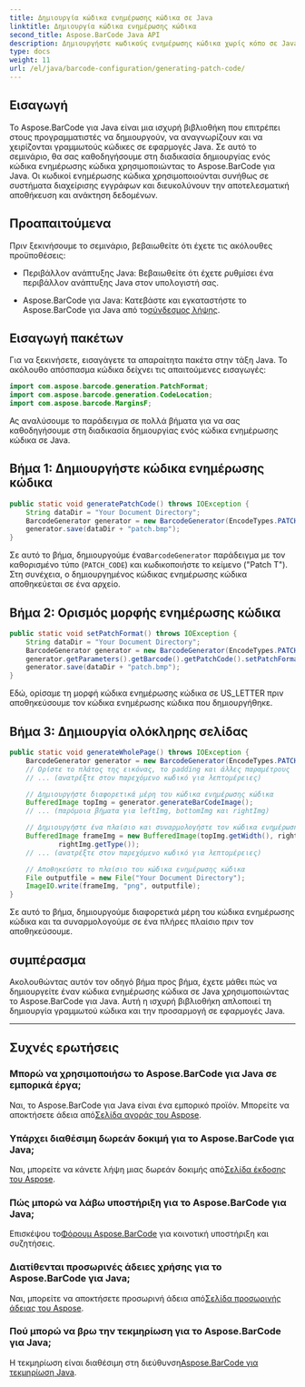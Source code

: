 ```yaml
---
title: Δημιουργία κώδικα ενημέρωσης κώδικα σε Java
linktitle: Δημιουργία κώδικα ενημέρωσης κώδικα
second_title: Aspose.BarCode Java API
description: Δημιουργήστε κωδικούς ενημέρωσης κώδικα χωρίς κόπο σε Java με το Aspose.BarCode. Ακολουθήστε τον βήμα προς βήμα οδηγό μας για αποτελεσματική δημιουργία γραμμωτού κώδικα.
type: docs
weight: 11
url: /el/java/barcode-configuration/generating-patch-code/
---
```


## Εισαγωγή

Το Aspose.BarCode για Java είναι μια ισχυρή βιβλιοθήκη που επιτρέπει στους προγραμματιστές να δημιουργούν, να αναγνωρίζουν και να χειρίζονται γραμμωτούς κώδικες σε εφαρμογές Java. Σε αυτό το σεμινάριο, θα σας καθοδηγήσουμε στη διαδικασία δημιουργίας ενός κώδικα ενημέρωσης κώδικα χρησιμοποιώντας το Aspose.BarCode για Java. Οι κωδικοί ενημέρωσης κώδικα χρησιμοποιούνται συνήθως σε συστήματα διαχείρισης εγγράφων και διευκολύνουν την αποτελεσματική αποθήκευση και ανάκτηση δεδομένων.

## Προαπαιτούμενα

Πριν ξεκινήσουμε το σεμινάριο, βεβαιωθείτε ότι έχετε τις ακόλουθες προϋποθέσεις:

- Περιβάλλον ανάπτυξης Java: Βεβαιωθείτε ότι έχετε ρυθμίσει ένα περιβάλλον ανάπτυξης Java στον υπολογιστή σας.

-  Aspose.BarCode για Java: Κατεβάστε και εγκαταστήστε το Aspose.BarCode για Java από το[σύνδεσμος λήψης](https://releases.aspose.com/barcode/java/).

## Εισαγωγή πακέτων

Για να ξεκινήσετε, εισαγάγετε τα απαραίτητα πακέτα στην τάξη Java. Το ακόλουθο απόσπασμα κώδικα δείχνει τις απαιτούμενες εισαγωγές:

```java
import com.aspose.barcode.generation.PatchFormat;
import com.aspose.barcode.generation.CodeLocation;
import com.aspose.barcode.MarginsF;
```

Ας αναλύσουμε το παράδειγμα σε πολλά βήματα για να σας καθοδηγήσουμε στη διαδικασία δημιουργίας ενός κώδικα ενημέρωσης κώδικα σε Java.

## Βήμα 1: Δημιουργήστε κώδικα ενημέρωσης κώδικα

```java
public static void generatePatchCode() throws IOException {
    String dataDir = "Your Document Directory";
    BarcodeGenerator generator = new BarcodeGenerator(EncodeTypes.PATCH_CODE, "Patch T");
    generator.save(dataDir + "patch.bmp");
}
```

 Σε αυτό το βήμα, δημιουργούμε ένα`BarcodeGenerator` παράδειγμα με τον καθορισμένο τύπο (`PATCH_CODE`) και κωδικοποιήστε το κείμενο ("Patch T"). Στη συνέχεια, ο δημιουργημένος κώδικας ενημέρωσης κώδικα αποθηκεύεται σε ένα αρχείο.

## Βήμα 2: Ορισμός μορφής ενημέρωσης κώδικα

```java
public static void setPatchFormat() throws IOException {
    String dataDir = "Your Document Directory";
    BarcodeGenerator generator = new BarcodeGenerator(EncodeTypes.PATCH_CODE, "Patch T");
    generator.getParameters().getBarcode().getPatchCode().setPatchFormat(PatchFormat.US_LETTER);
    generator.save(dataDir + "patch.bmp");
}
```

Εδώ, ορίσαμε τη μορφή κώδικα ενημέρωσης κώδικα σε US_LETTER πριν αποθηκεύσουμε τον κώδικα ενημέρωσης κώδικα που δημιουργήθηκε.

## Βήμα 3: Δημιουργία ολόκληρης σελίδας

```java
public static void generateWholePage() throws IOException {
    BarcodeGenerator generator = new BarcodeGenerator(EncodeTypes.PATCH_CODE, "Patch T");
    // Ορίστε το πλάτος της εικόνας, το padding και άλλες παραμέτρους
    // ... (ανατρέξτε στον παρεχόμενο κωδικό για λεπτομέρειες)

    // Δημιουργήστε διαφορετικά μέρη του κώδικα ενημέρωσης κώδικα
    BufferedImage topImg = generator.generateBarCodeImage();
    // ... (παρόμοια βήματα για leftImg, bottomImg και rightImg)

    // Δημιουργήστε ένα πλαίσιο και συναρμολογήστε τον κώδικα ενημέρωσης κώδικα
    BufferedImage frameImg = new BufferedImage(topImg.getWidth(), rightImg.getHeight() + 2 * topImg.getHeight(),
            rightImg.getType());
    // ... (ανατρέξτε στον παρεχόμενο κωδικό για λεπτομέρειες)

    // Αποθηκεύστε το πλαίσιο του κώδικα ενημέρωσης κώδικα
    File outputfile = new File("Your Document Directory");
    ImageIO.write(frameImg, "png", outputfile);
}
```

Σε αυτό το βήμα, δημιουργούμε διαφορετικά μέρη του κώδικα ενημέρωσης κώδικα και τα συναρμολογούμε σε ένα πλήρες πλαίσιο πριν τον αποθηκεύσουμε.

## συμπέρασμα

Ακολουθώντας αυτόν τον οδηγό βήμα προς βήμα, έχετε μάθει πώς να δημιουργείτε έναν κώδικα ενημέρωσης κώδικα σε Java χρησιμοποιώντας το Aspose.BarCode για Java. Αυτή η ισχυρή βιβλιοθήκη απλοποιεί τη δημιουργία γραμμωτού κώδικα και την προσαρμογή σε εφαρμογές Java.

---

## Συχνές ερωτήσεις

### Μπορώ να χρησιμοποιήσω το Aspose.BarCode για Java σε εμπορικά έργα;
 Ναι, το Aspose.BarCode για Java είναι ένα εμπορικό προϊόν. Μπορείτε να αποκτήσετε άδεια από[Σελίδα αγοράς του Aspose](https://purchase.aspose.com/buy).

### Υπάρχει διαθέσιμη δωρεάν δοκιμή για το Aspose.BarCode για Java;
 Ναι, μπορείτε να κάνετε λήψη μιας δωρεάν δοκιμής από[Σελίδα έκδοσης του Aspose](https://releases.aspose.com/).

### Πώς μπορώ να λάβω υποστήριξη για το Aspose.BarCode για Java;
 Επισκέψου το[Φόρουμ Aspose.BarCode](https://forum.aspose.com/c/barcode/13) για κοινοτική υποστήριξη και συζητήσεις.

### Διατίθενται προσωρινές άδειες χρήσης για το Aspose.BarCode για Java;
 Ναι, μπορείτε να αποκτήσετε προσωρινή άδεια από[Σελίδα προσωρινής άδειας του Aspose](https://purchase.aspose.com/temporary-license/).

### Πού μπορώ να βρω την τεκμηρίωση για το Aspose.BarCode για Java;
 Η τεκμηρίωση είναι διαθέσιμη στη διεύθυνση[Aspose.BarCode για τεκμηρίωση Java](https://reference.aspose.com/barcode/java/).
